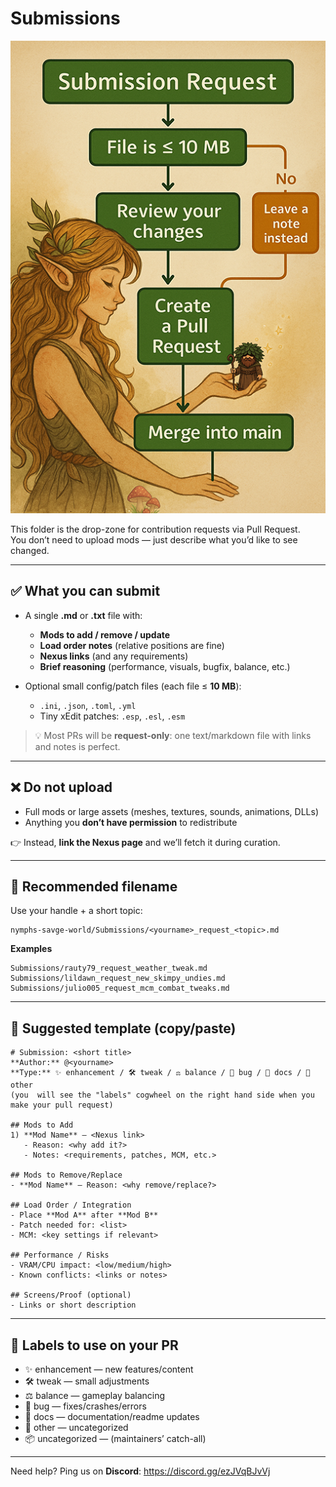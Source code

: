 # Submissions

![Submission Process](../.github/assets/fairyflowchart3.png)

This folder is the drop-zone for contribution requests via Pull Request.  
You don’t need to upload mods — just describe what you’d like to see changed.

---

## ✅ What you can submit

- A single **.md** or **.txt** file with:
  - **Mods to add / remove / update**
  - **Load order notes** (relative positions are fine)
  - **Nexus links** (and any requirements)
  - **Brief reasoning** (performance, visuals, bugfix, balance, etc.)

- Optional small config/patch files (each file ≤ **10 MB**):
  - `.ini`, `.json`, `.toml`, `.yml`
  - Tiny xEdit patches: `.esp`, `.esl`, `.esm`

> 💡 Most PRs will be **request-only**: one text/markdown file with links and notes is perfect.

---

## ❌ Do not upload

- Full mods or large assets (meshes, textures, sounds, animations, DLLs)  
- Anything you **don’t have permission** to redistribute

👉 Instead, **link the Nexus page** and we’ll fetch it during curation.

---

## 📄 Recommended filename

Use your handle + a short topic:

    nymphs-savge-world/Submissions/<yourname>_request_<topic>.md

**Examples**

    Submissions/rauty79_request_weather_tweak.md
    Submissions/lildawn_request_new_skimpy_undies.md
    Submissions/julio005_request_mcm_combat_tweaks.md

---

## 🧩 Suggested template (copy/paste)

    # Submission: <short title>
    **Author:** @<yourname>
    **Type:** ✨ enhancement / 🛠 tweak / ⚖️ balance / 🐛 bug / 📝 docs / 🔧 other 
    (you  will see the "labels" cogwheel on the right hand side when you make your pull request)

    ## Mods to Add
    1) **Mod Name** — <Nexus link>
       - Reason: <why add it?>
       - Notes: <requirements, patches, MCM, etc.>

    ## Mods to Remove/Replace
    - **Mod Name** — Reason: <why remove/replace?>

    ## Load Order / Integration
    - Place **Mod A** after **Mod B**
    - Patch needed for: <list>
    - MCM: <key settings if relevant>

    ## Performance / Risks
    - VRAM/CPU impact: <low/medium/high>
    - Known conflicts: <links or notes>

    ## Screens/Proof (optional)
    - Links or short description

---

## 🔖 Labels to use on your PR

- ✨ enhancement — new features/content  
- 🛠 tweak — small adjustments  
- ⚖️ balance — gameplay balancing  
- 🐛 bug — fixes/crashes/errors  
- 📝 docs — documentation/readme updates  
- 🔧 other — uncategorized  
- 📦 uncategorized — (maintainers’ catch-all)

---

Need help? Ping us on **Discord**: https://discord.gg/ezJVqBJvVj
